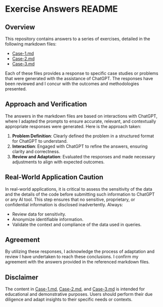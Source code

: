 # Exercise Answers README

## Overview

This repository contains answers to a series of exercises, detailed in the following markdown files:
- [Case-1.md](./Case-1.md)
- [Case-2.md](./Case-2.md)
- [Case-3.md](./Case-3.md)

Each of these files provides a response to specific case studies or problems that were generated with the assistance of ChatGPT. The responses have been reviewed and I concur with the outcomes and methodologies presented.

## Approach and Verification

The answers in the markdown files are based on interactions with ChatGPT, where I adapted the prompts to ensure accurate, relevant, and contextually appropriate responses were generated. Here is the approach taken:

1. **Problem Definition**: Clearly defined the problem in a structured format for ChatGPT to understand.
2. **Interaction**: Engaged with ChatGPT to refine the answers, ensuring clarity and correctness.
3. **Review and Adaptation**: Evaluated the responses and made necessary adjustments to align with expected outcomes.

## Real-World Application Caution

In real-world applications, it is critical to assess the sensitivity of the data and the details of the code before submitting such information to ChatGPT or any AI tool. This step ensures that no sensitive, proprietary, or confidential information is disclosed inadvertently. Always:
- Review data for sensitivity.
- Anonymize identifiable information.
- Validate the context and compliance of the data used in queries.

## Agreement

By utilizing these responses, I acknowledge the process of adaptation and review I have undertaken to reach these conclusions. I confirm my agreement with the answers provided in the referenced markdown files.

## Disclaimer

The content in [Case-1.md](./Case-1.md), [Case-2.md](./Case-2.md), and [Case-3.md](./Case-3.md) is intended for educational and demonstrative purposes. Users should perform their due diligence and adapt insights to their specific needs or contexts.
